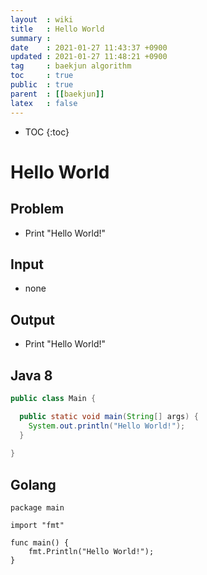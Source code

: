 ```yaml
---
layout  : wiki
title   : Hello World 
summary : 
date    : 2021-01-27 11:43:37 +0900
updated : 2021-01-27 11:48:21 +0900
tag     : baekjun algorithm
toc     : true
public  : true
parent  : [[baekjun]] 
latex   : false
---
```

* TOC
{:toc}

# Hello World
## Problem
* Print "Hello World!"

## Input
* none

## Output
* Print "Hello World!"

## Java 8

```java
public class Main {

  public static void main(String[] args) {
  	System.out.println("Hello World!"); 
  }
  
}
```

## Golang

```golang
package main

import "fmt"

func main() {
	fmt.Println("Hello World!");
}
```
